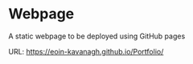 # Webpage
A static webpage to be deployed using GitHub pages

URL: https://eoin-kavanagh.github.io/Portfolio/ 
